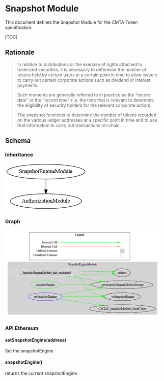 # Snapshot Module

This document defines the Snapshot Module for the CMTA Token specification. 

[TOC]

## Rationale

> In relation to distributions or the exercise of rights attached to tokenized securities, it is necessary to determine the number of tokens held by certain users at a certain point in time to allow issuers to carry out certain corporate actions such as dividend or interest payments. 
>
> Such moments are generally referred to in practice as the "record date" or the "record time" (i.e. the time that is relevant to determine the eligibility of security holders for the relevant corporate action). 
>
> The snapshot functions to determine the number of tokens recorded on the various ledger addresses at a specific point in time and to use that information to carry out transactions on-chain.

## Schema

### Inheritance

![surya_inheritance_ERC20SnapshotModule.sol](../../../schema/surya_inheritance/surya_inheritance_SnapshotEngineModule.sol.png)



### Graph



![surya_graph_ERC20SnapshotModule.sol](../../../schema/surya_graph/surya_graph_SnapshotEngineModule.sol.png)

### API Ethereum

#### setSnapshotEngine(address)

Set the snapshotEngine

#### snapshotEngine()

returns the current snapshotEngine
